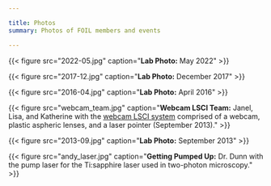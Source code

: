 ```yaml
---

title: Photos
summary: Photos of FOIL members and events

---
```


{{< figure src="2022-05.jpg" caption="**Lab Photo:** May 2022" >}}

{{< figure src="2017-12.jpg" caption="**Lab Photo:** December 2017" >}}

{{< figure src="2016-04.jpg" caption="**Lab Photo:** April 2016" >}}

{{< figure src="webcam_team.jpg" caption="**Webcam LSCI Team:** Janel, Lisa, and Katherine with the [webcam LSCI system](/publication/richards-2013) comprised of a webcam, plastic aspheric lenses, and a laser pointer (September 2013)." >}}

{{< figure src="2013-09.jpg" caption="**Lab Photo:** September 2013" >}}

{{< figure src="andy_laser.jpg" caption="**Getting Pumped Up:** Dr. Dunn with the pump laser for the Ti:sapphire laser used in two-photon microscopy." >}}
